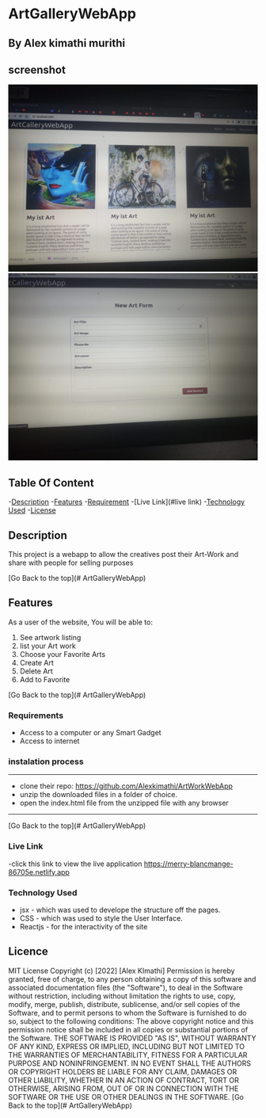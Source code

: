 # ArtGalleryWebApp

## By Alex kimathi murithi

## screenshot
![image](./src/assets/Art2.jpeg)
![image](./src/assets/Gallery.jpeg)

## Table Of Content

-[Description](#description)
-[Features](#features)
-[Requirement](#requirement)
-[Live Link](#live link)
-[Technology Used](#technology-used)
-[License](#license)


## Description 

<p>This project is a webapp to allow the creatives post their Art-Work and share with people for selling purposes </p>

[Go Back to the top](# ArtGalleryWebApp)

## Features

As a user of the website, You will be able to:

1. See artwork listing
2. list your Art work
3. Choose your Favorite Arts
4. Create Art
5. Delete Art
6. Add to Favorite


[Go Back to the top](# ArtGalleryWebApp)

### Requirements
* Access to a computer or any Smart Gadget
* Access to internet

### instalation process 

***
* clone their repo: https://github.com/Alexkimathi/ArtWorkWebApp
* unzip the downloaded files in a folder of choice.
* open the index.html file from the unzipped file with any browser

***

[Go Back to the top](# ArtGalleryWebApp)

### Live Link

-click this link to view the live application https://merry-blancmange-86705e.netlify.app


### Technology Used

* jsx - which was used to develope the structure off the pages.
* CSS - which was used to style the User Interface.
* Reactjs - for the interactivity of the site


## Licence
MIT License
Copyright (c) [2022] [Alex KImathi]
Permission is hereby granted, free of charge, to any person obtaining a copy
of this software and associated documentation files (the "Software"), to deal
in the Software without restriction, including without limitation the rights
to use, copy, modify, merge, publish, distribute, sublicense, and/or sell
copies of the Software, and to permit persons to whom the Software is
furnished to do so, subject to the following conditions:
The above copyright notice and this permission notice shall be included in all
copies or substantial portions of the Software.
THE SOFTWARE IS PROVIDED "AS IS", WITHOUT WARRANTY OF ANY KIND, EXPRESS OR
IMPLIED, INCLUDING BUT NOT LIMITED TO THE WARRANTIES OF MERCHANTABILITY,
FITNESS FOR A PARTICULAR PURPOSE AND NONINFRINGEMENT. IN NO EVENT SHALL THE
AUTHORS OR COPYRIGHT HOLDERS BE LIABLE FOR ANY CLAIM, DAMAGES OR OTHER
LIABILITY, WHETHER IN AN ACTION OF CONTRACT, TORT OR OTHERWISE, ARISING FROM,
OUT OF OR IN CONNECTION WITH THE SOFTWARE OR THE USE OR OTHER DEALINGS IN THE
SOFTWARE.
[Go Back to the top](# ArtGalleryWebApp)


